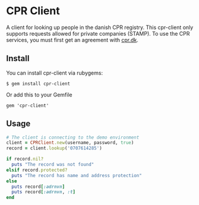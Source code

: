 CPR Client
===

A client for looking up people in the danish CPR registry.
This cpr-client only supports requests allowed for private companies (STAMP).
To use the CPR services, you must first get an agreement with [cpr.dk](https://cpr.dk/).

Install
-------

You can install cpr-client via rubygems:

    $ gem install cpr-client

Or add this to your Gemfile

    gem 'cpr-client'

Usage
-----

```ruby
# The client is connecting to the demo environment
client = CPRClient.new(username, password, true)
record = client.lookup('0707614285')

if record.nil?
  puts "The record was not found"
elsif record.protected?
  puts "The record has name and address protection"
else
  puts record[:adrnvn]
  puts record[:adrnvn, :t]
end
```
